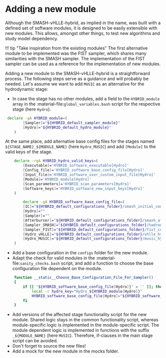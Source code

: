 # Adding a new module

Although the SMASH-vHLLE-hybrid, as implied in the name, was built with a defined set of software modules, it is designed to be easily extensible with new modules. 
This allows, amongst other things, to test new algorithms and study model dependency.

!!! tip "Take inspiration from the existing modules"
    The first alternative module to be implemented was the FIST sampler, which shares many similarities with the SMASH sampler.
    The implementation of the FIST sampler can be used as a reference for the implementation of new modules.

Adding a new module to the SMASH-vHLLE-hybrid is a straightforward process. 
The following steps serve as a guidance and will probably be needed. Let's assume we want to add `MUSIC` as an alternative for the hydrodynamic stage:

* In case the stage has no other modules, add a field to the `HYBRID_module` array in the :material-file:`global_variables.bash` script for the respective stage (here `Hydro`). 

``` {.bash .no-copy title=global_variables.bash}
 declare -gA HYBRID_module=(
        [Sampler]="${HYBRID_default_sampler_module}"
        [Hydro]="${HYBRID_default_hydro_module}"
    )
```
At the same place, add alternative base config files for the stages named `${STAGE_NAME}_${MODULE_NAME}` (here `Hydro_MUSIC`) and add `[Module]` to the valid keys of the stage.
``` {.bash .no-copy title=global_variables.bash}
    declare -rgA HYBRID_hydro_valid_keys=(
        [Executable]='HYBRID_software_executable[Hydro]'
        [Config_file]='HYBRID_software_base_config_file[Hydro]'
        [Input_file]='HYBRID_software_user_custom_input_file[Hydro]'
        [Module]='HYBRID_module[Hydro]'
        [Scan_parameters]='HYBRID_scan_parameters[Hydro]'
        [Software_keys]='HYBRID_software_new_input_keys[Hydro]'
    )

        declare -gA HYBRID_software_base_config_file=(
        [IC]="${HYBRID_default_configurations_folder}/smash_initial_conditions.yaml"
        [Hydro]=""
        [Sampler]=""
        [Afterburner]="${HYBRID_default_configurations_folder}/smash_afterburner.yaml"
        [Sampler_SMASH]="${HYBRID_default_configurations_folder}/hadron_sampler"
        [Sampler_FIST]="${HYBRID_default_configurations_folder}/fist_config"
        [Hydro_vHLLE]="${HYBRID_default_configurations_folder}/vhlle_hydro"
        [Hydro_MUSIC]="${HYBRID_default_configurations_folder}/music_hydro"
    )
```

* Add a base configuration in the `configs` folder for the new module.
* Adapt the check for valid modules in the :material-file:`sanity_checks.bash` script, and add a function to choose the base configuration file dependent on the module.
``` {.bash .no-copy title=global_variables.bash}
    function __static__Choose_Base_Configuration_File_For_Sampler()
    {
        if [[ "${HYBRID_software_base_config_file[Hydro]}" = '' ]]; then
            local -r hydro_key="Hydro_${HYBRID_module[Hydro]}"
            HYBRID_software_base_config_file[Hydro]="${HYBRID_software_base_config_file[${hydro_key}]}"
        fi
    }
```

* Add versions of the affected stage functionality script for the new module.
Shared logic stays in the common functionality script, whereas module-specific logic is implemented in the module-specific script.
The module dependent logic is implemented in functions with the suffix `_${MODULE_NAME}` (here `MUSIC`). Therefore, if-clauses in the main stage script can be avoided.
* Don't forget to source the new files!
* Add a mock for the new module in the mocks folder.
